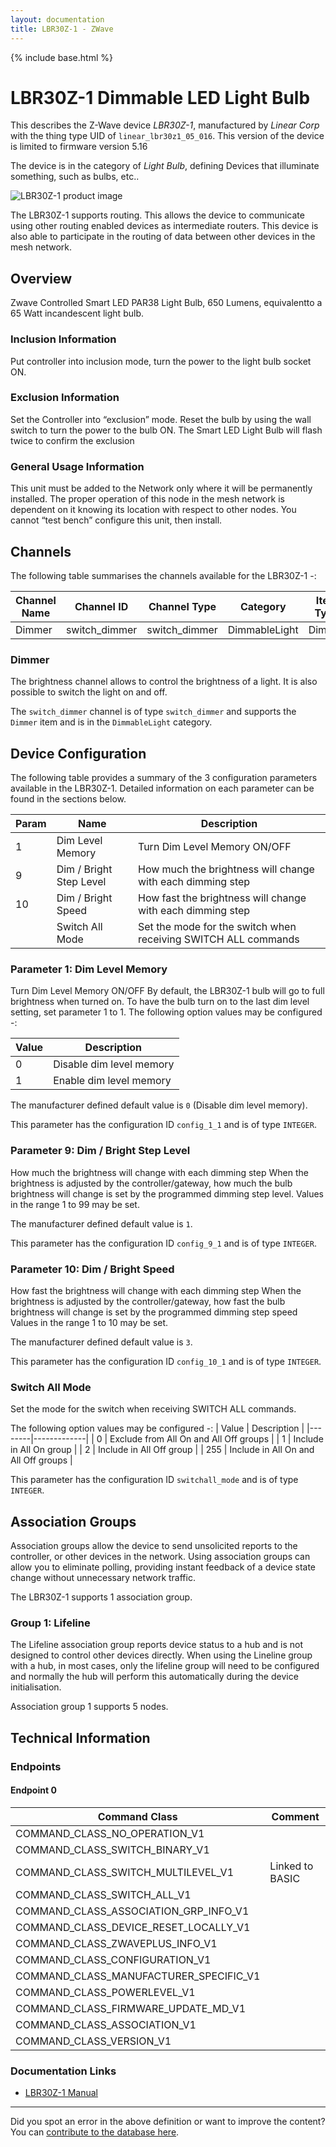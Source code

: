 ```yaml
---
layout: documentation
title: LBR30Z-1 - ZWave
---
```


{% include base.html %}

# LBR30Z-1 Dimmable LED Light Bulb
This describes the Z-Wave device *LBR30Z-1*, manufactured by *Linear Corp* with the thing type UID of ```linear_lbr30z1_05_016```.
This version of the device is limited to firmware version 5.16

The device is in the category of *Light Bulb*, defining Devices that illuminate something, such as bulbs, etc..

![LBR30Z-1 product image](https://opensmarthouse.org/zwavedatabase/928/image/)


The LBR30Z-1 supports routing. This allows the device to communicate using other routing enabled devices as intermediate routers.  This device is also able to participate in the routing of data between other devices in the mesh network.

## Overview

Zwave Controlled Smart LED PAR38 Light Bulb, 650 Lumens, equivalentto a 65 Watt incandescent light bulb.

### Inclusion Information

Put controller into inclusion mode, turn the power to the light bulb socket ON.

### Exclusion Information

Set the Controller into “exclusion” mode. Reset the bulb by using the wall switch to turn the power to the bulb ON. The Smart LED Light Bulb will flash twice to confirm the exclusion

### General Usage Information

This unit must be added to the Network only where it will be permanently installed. The proper operation of this node in the mesh network is dependent on it knowing its location with respect to other nodes. You cannot “test bench” configure this unit, then install.

## Channels

The following table summarises the channels available for the LBR30Z-1 -:

| Channel Name | Channel ID | Channel Type | Category | Item Type |
|--------------|------------|--------------|----------|-----------|
| Dimmer | switch_dimmer | switch_dimmer | DimmableLight | Dimmer | 

### Dimmer
The brightness channel allows to control the brightness of a light.
            It is also possible to switch the light on and off.

The ```switch_dimmer``` channel is of type ```switch_dimmer``` and supports the ```Dimmer``` item and is in the ```DimmableLight``` category.



## Device Configuration

The following table provides a summary of the 3 configuration parameters available in the LBR30Z-1.
Detailed information on each parameter can be found in the sections below.

| Param | Name  | Description |
|-------|-------|-------------|
| 1 | Dim Level Memory | Turn Dim Level Memory ON/OFF |
| 9 | Dim / Bright Step Level | How much the brightness will change with each dimming step |
| 10 | Dim / Bright Speed | How fast the brightness will change with each dimming step |
|  | Switch All Mode | Set the mode for the switch when receiving SWITCH ALL commands |

### Parameter 1: Dim Level Memory

Turn Dim Level Memory ON/OFF
By default, the LBR30Z-1 bulb will go to full brightness when turned on. To have the bulb turn on to the last dim level setting, set parameter 1 to 1.
The following option values may be configured -:

| Value  | Description |
|--------|-------------|
| 0 | Disable dim level memory |
| 1 | Enable dim level memory |

The manufacturer defined default value is ```0``` (Disable dim level memory).

This parameter has the configuration ID ```config_1_1``` and is of type ```INTEGER```.


### Parameter 9: Dim / Bright Step Level

How much the brightness will change with each dimming step
When the brightness is adjusted by the controller/gateway, how much the bulb brightness will change is set by the programmed dimming step level.
Values in the range 1 to 99 may be set.

The manufacturer defined default value is ```1```.

This parameter has the configuration ID ```config_9_1``` and is of type ```INTEGER```.


### Parameter 10: Dim / Bright Speed

How fast the brightness will change with each dimming step
When the brightness is adjusted by the controller/gateway, how fast the bulb brightness will change is set by the programmed dimming step speed
Values in the range 1 to 10 may be set.

The manufacturer defined default value is ```3```.

This parameter has the configuration ID ```config_10_1``` and is of type ```INTEGER```.

### Switch All Mode

Set the mode for the switch when receiving SWITCH ALL commands.

The following option values may be configured -:
| Value  | Description |
|--------|-------------|
| 0 | Exclude from All On and All Off groups |
| 1 | Include in All On group |
| 2 | Include in All Off group |
| 255 | Include in All On and All Off groups |

This parameter has the configuration ID ```switchall_mode``` and is of type ```INTEGER```.


## Association Groups

Association groups allow the device to send unsolicited reports to the controller, or other devices in the network. Using association groups can allow you to eliminate polling, providing instant feedback of a device state change without unnecessary network traffic.

The LBR30Z-1 supports 1 association group.

### Group 1: Lifeline

The Lifeline association group reports device status to a hub and is not designed to control other devices directly. When using the Lineline group with a hub, in most cases, only the lifeline group will need to be configured and normally the hub will perform this automatically during the device initialisation.

Association group 1 supports 5 nodes.

## Technical Information

### Endpoints

#### Endpoint 0

| Command Class | Comment |
|---------------|---------|
| COMMAND_CLASS_NO_OPERATION_V1| |
| COMMAND_CLASS_SWITCH_BINARY_V1| |
| COMMAND_CLASS_SWITCH_MULTILEVEL_V1| Linked to BASIC|
| COMMAND_CLASS_SWITCH_ALL_V1| |
| COMMAND_CLASS_ASSOCIATION_GRP_INFO_V1| |
| COMMAND_CLASS_DEVICE_RESET_LOCALLY_V1| |
| COMMAND_CLASS_ZWAVEPLUS_INFO_V1| |
| COMMAND_CLASS_CONFIGURATION_V1| |
| COMMAND_CLASS_MANUFACTURER_SPECIFIC_V1| |
| COMMAND_CLASS_POWERLEVEL_V1| |
| COMMAND_CLASS_FIRMWARE_UPDATE_MD_V1| |
| COMMAND_CLASS_ASSOCIATION_V1| |
| COMMAND_CLASS_VERSION_V1| |

### Documentation Links

* [LBR30Z-1 Manual](https://www.opensmarthouse.org/zwavedatabase/928/LBR30Z-1-Install.pdf)

---

Did you spot an error in the above definition or want to improve the content?
You can [contribute to the database here](https://www.opensmarthouse.org/zwavedatabase/928).
